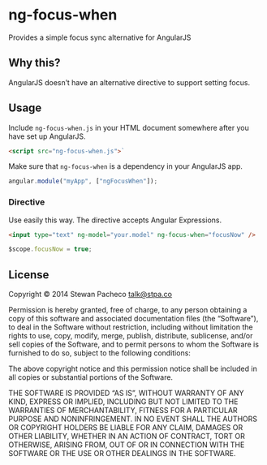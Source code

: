 # ng-focus-when

Provides a simple focus sync alternative for AngularJS

## Why this?

AngularJS doesn’t have an alternative directive to support setting focus.

## Usage

Include `ng-focus-when.js` in your HTML document somewhere after you have set
up AngularJS.

```html
<script src="ng-focus-when.js">`
```

Make sure that `ng-focus-when` is a dependency in your AngularJS app.

```js
angular.module("myApp", ["ngFocusWhen"]);
```

### Directive

Use easily this way. The directive accepts Angular Expressions.

```html
<input type="text" ng-model="your.model" ng-focus-when="focusNow" />
```
```js
$scope.focusNow = true;
```

## License

Copyright © 2014 Stewan Pacheco <talk@stpa.co>

Permission is hereby granted, free of charge, to any person obtaining a copy
of this software and associated documentation files (the “Software”), to deal
in the Software without restriction, including without limitation the rights
to use, copy, modify, merge, publish, distribute, sublicense, and/or sell
copies of the Software, and to permit persons to whom the Software is
furnished to do so, subject to the following conditions:

The above copyright notice and this permission notice shall be included in all
copies or substantial portions of the Software.

THE SOFTWARE IS PROVIDED “AS IS”, WITHOUT WARRANTY OF ANY KIND, EXPRESS OR
IMPLIED, INCLUDING BUT NOT LIMITED TO THE WARRANTIES OF MERCHANTABILITY,
FITNESS FOR A PARTICULAR PURPOSE AND NONINFRINGEMENT. IN NO EVENT SHALL THE
AUTHORS OR COPYRIGHT HOLDERS BE LIABLE FOR ANY CLAIM, DAMAGES OR OTHER
LIABILITY, WHETHER IN AN ACTION OF CONTRACT, TORT OR OTHERWISE, ARISING FROM,
OUT OF OR IN CONNECTION WITH THE SOFTWARE OR THE USE OR OTHER DEALINGS IN THE
SOFTWARE.